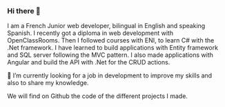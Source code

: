 ### Hi there 👋
I am a French Junior web developer, bilingual in English and speaking Spanish. 
I recently got a diploma in web development with OpenClassRooms. Then I followed courses with ENI, to learn C# with the .Net framework. I have learned to build applications with Entity framework and SQL server following the MVC pattern. I also made applications with Angular and build the API with .Net for the CRUD actions.

 🌱 I’m currently looking for a job in development to improve my skills and also to share my knowledge.  

We will find on Github the code of the different projects I made.

